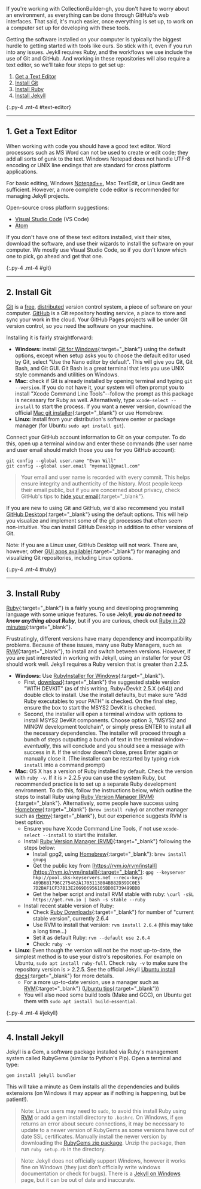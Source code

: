 If you're working with CollectionBuilder-gh, you don't have to worry about an environment, as everything can be done through GitHub's web interfaces. That said, it's much easier, once everything is set up, to work on a computer set up for developing with these tools. 

Getting the software installed on your computer is typically the biggest hurdle to getting started with tools like ours. So stick with it, even if you run into any issues. Jeykll requires Ruby, and the workflows we use include the use of Git and GitHub. And working in these repositories will also require a text editor, so we'll take four steps to get set up: 

1. [Get a Text Editor](#text-editor)
2. [Install Git](#git)
3. [Install Ruby](#ruby)
4. [Install Jekyll](#jekyll)




{:.py-4 .mt-4 #text-editor}
***

## 1. Get a Text Editor

When working with code you should have a good text editor.
Word processors such as MS Word can not be used to create or edit code; they add all sorts of gunk to the text.
Windows Notepad does not handle UTF-8 encoding or UNIX line endings that are standard for cross platform applications. 

For basic editing, Windows [Notepad++](https://notepad-plus-plus.org/), Mac TextEdit, or Linux Gedit are sufficient.
However, a more complete code editor is recommended for managing Jekyll projects.

Open-source cross platform suggestions:

- [Visual Studio Code](https://code.visualstudio.com/) (VS Code)
- [Atom](https://atom.io/)

If you don't have one of these text editors installed, visit their sites, download the software, and use their wizards to install the software on your computer. We mostly use Visual Studio Code, so if you don't know which one to pick, go ahead and get that one. 

{:.py-4 .mt-4 #git}
***

## 2. Install Git

[Git](https://git-scm.com/) is a [free](https://www.gnu.org/philosophy/free-sw.en.html), [distributed](https://en.wikipedia.org/wiki/Distributed_version_control) version control system, a piece of software on your computer. 
[GitHub](https://github.com/) is a Git repository hosting service, a place to store and sync your work in the cloud.
Your GitHub Pages projects will be under Git version control, so you need the software on your machine. 

Installing it is fairly straightforward:

- **Windows:** install [Git for Windows](https://git-for-windows.github.io/){:target="_blank"} using the default options, except when setup asks you to choose the default editor used by Git, select "Use the Nano editor by default". This will give you Git, Git Bash, and Git GUI. Git Bash is a great terminal that lets you use UNIX style commands and utilities on Windows.
- **Mac:** check if Git is already installed by opening terminal and typing `git --version`. If you do not have it, your system will often prompt you to install "Xcode Command Line Tools"--follow the prompt as this package is necessary for Ruby as well. Alternatively, type `xcode-select --install` to start the process. If you want a newer version, download the official [Mac git installer](https://git-scm.com/downloads){:target="_blank"} or use Homebrew.
- **Linux:** install from your distribution's software center or package manager (for Ubuntu `sudo apt install git`).

Connect your GitHub account information to Git on your computer. To do this, open up a terminal window and enter these commands (the user name and user email should match those you use for you GitHub account):

```
git config --global user.name "Evan Will"
git config --global user.email "myemail@gmail.com"
```

> Your email and user name is recorded with every commit.
> This helps ensure integrity and authenticity of the history.
> Most people keep their email public, but if you are concerned about privacy, check GitHub's tips to [hide your email](https://help.github.com/articles/about-commit-email-addresses/){:target="_blank"}.

If you are new to using Git and GitHub, we'd also recommend you install [GitHub Desktop](https://desktop.github.com/){:target="_blank"} using the default options. This will help you visualize and implement some of the git processes that often seem non-intuitive. You can install GitHub Desktop in addition to other versions of Git.

Note: If you are a Linux user, GitHub Desktop will not work. There are, however, other [GUI apps available](https://git-scm.com/downloads/guis){:target="_blank"} for managing and visualizing Git repositories, including Linux options.

{:.py-4 .mt-4 #ruby}
***

## 3. Install Ruby

[Ruby](https://www.ruby-lang.org/en/){:target="_blank"} is a fairly young and developing programming language with some unique features. 
To use Jekyll, ***you do not need to know anything about Ruby***, but if you are curious, check out [Ruby in 20 minutes](https://www.ruby-lang.org/en/documentation/quickstart/){:target="_blank"}.

Frustratingly, different versions have many dependency and incompatibility problems.
Because of these issues, many use Ruby Managers, such as [RVM](http://rvm.io/){:target="_blank"}, to install and switch between versions.
However, if you are just interested in working with Jekyll, using an installer for your OS should work well.
Jekyll requires a Ruby version that is greater than 2.2.5.

- **Windows:** Use [RubyInstaller for Windows](https://rubyinstaller.org/){:target="_blank"}. 
    - First, [download](https://rubyinstaller.org/downloads/){:target="_blank"} the suggested stable version "WITH DEVKIT" (as of this writing, Ruby+Devkit 2.5.X (x64)) and double click to install. Use the install defaults, but make sure "Add Ruby executables to your PATH" is checked. On the final step, ensure the box to start the MSYS2 DevKit is checked.
    - Second, the installer will open a terminal window with options to install MSYS2 DevKit components. Choose option 3, "MSYS2 and MINGW development toolchain", or simply press ENTER to install all the necessary dependencies. The installer will proceed through a bunch of steps outputting a bunch of text in the terminal window--*eventually*, this will conclude and you should see a message with success in it. If the window doesn't close, press Enter again or manually close it. (The installer can be restarted by typing `ridk install` into a command prompt)
- **Mac:** OS X has a version of Ruby installed by default. Check the version with `ruby -v`. If it is > 2.2.5 you can use the system Ruby, but recommended practice is to set up a separate Ruby development environment. To do this, follow the instructions below, which outline the steps to install Ruby using [Ruby Version Manager (RVM)](https://rvm.io/){:target="_blank"}. Alternatively, some people have success using [Homebrew](https://brew.sh/){:target="_blank"} (`brew install ruby`) or another manager such as [rbenv](https://github.com/rbenv/rbenv){:target="_blank"}, but our experience suggests RVM is best option.
    - Ensure you have Xcode Command Line Tools, if not use `xcode-select --install` to start the installer.
    - Install [Ruby Version Manager (RVM)](https://rvm.io/){:target="_blank"} following the steps below:
        - Install gpg2, using [Homebrew](https://brew.sh/){:target="_blank"}: `brew install gnupg`
        - Get the public key from [https://rvm.io/rvm/install](https://rvm.io/rvm/install){:target="_blank"}: `gpg --keyserver hkp://pool.sks-keyservers.net --recv-keys 409B6B1796C275462A1703113804BB82D39DC0E3 7D2BAF1CF37B13E2069D6956105BD0E739499BDB`
        - Get the helper script and install RVM stable with ruby: `\curl -sSL https://get.rvm.io | bash -s stable --ruby`
    - Install recent stable version of Ruby:
        - Check [Ruby Downloads](https://www.ruby-lang.org/en/downloads/){:target="_blank"} for number of "current stable version", currently 2.6.4
        - Use RVM to install that version: `rvm install 2.6.4` (this may take a long time...)
        - Set it as default Ruby: `rvm --default use 2.6.4`
        - Check: `ruby -v`
- **Linux:** Even though the version will not be the most up-to-date, the simplest method is to use your distro's repositories. For example on Ubuntu, `sudo apt install ruby-full`. Check `ruby -v` to make sure the repository version is > 2.2.5. See the official Jekyll [Ubuntu install docs](https://jekyllrb.com/docs/installation/ubuntu/){:target="_blank"} for more details.
    - For a more up-to-date version, use a manager such as [RVM](http://rvm.io/){:target="_blank"} ([Ubuntu tips](https://evanwill.github.io/_drafts/notes/ruby-notes.html){:target="_blank"})
    - You will also need some build tools (Make and GCC), on Ubuntu get them with `sudo apt install build-essential`.

{:.py-4 .mt-4 #jekyll}
***

## 4. Install Jekyll

Jekyll is a Gem, a software package installed via Ruby's management system called RubyGems (similar to Python's Pip). 
Open a terminal and type:

`gem install jekyll bundler`

This will take a minute as Gem installs all the dependencies and builds extensions (on Windows it may appear as if nothing is happening, but be patient!). 

> Note: Linux users may need to `sudo`, to avoid this install Ruby using [RVM](http://rvm.io/) or add a gem install directory to `.bashrc`.
> On Windows, if `gem` returns an error about secure connections, it may be necessary to update to a newer version of RubyGems as some versions have out of date SSL certificates.
> Manually install the newer version by downloading the [RubyGems zip package](https://rubygems.org/pages/download#formats).
> Unzip the package, then run `ruby setup.rb` in the directory.

> Note: Jekyll does not officially support Windows, however it works fine on Windows (they just don’t officially write windows documentation or check for bugs). 
> There is a [Jekyll on Windows](https://jekyllrb.com/docs/installation/windows/) page, but it can be out of date and inaccurate.